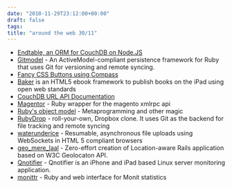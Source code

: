 ```yaml
---
date: "2010-11-29T23:12:00+00:00"
draft: false
tags: 
title: "around the web 30/11"
---
```

<p><ul><li><a href="http://www.benjamincoe.com/post/1656130884/endtable-an-orm-for-couchdb-on-node-js">Endtable, an ORM for CouchDB on Node.JS</a></li>&#13;
<li><a href="https://github.com/pauldowman/gitmodel">Gitmodel</a> - An ActiveModel-compliant persistence framework for Ruby that uses Git for versioning and remote syncing.</li>&#13;
<li><a href="https://github.com/imathis/fancy-buttons">Fancy CSS Buttons using Compass</a></li>&#13;
<li><a href="http://bakerframework.com/">Baker</a> is an HTML5 ebook framework to publish books on the iPad using open web standards</li>&#13;
<li><a href="http://docs.couchone.com/">CouchDB URL API Documentation</a></li>&#13;
<li><a href="https://github.com/pstuteville/magentor">Magentor</a> - Ruby wrapper for the magento xmlrpc api</li>&#13;
<li><a href="http://www.slideshare.net/burkelibbey/rubys-object-model-metaprogramming-and-other-magic">Ruby's object model</a> - Metaprogramming and other magic</li>&#13;
<li><a href="https://github.com/meltingice/RubyDrop">RubyDrop</a> - roll-your-own, Dropbox clone. It uses Git as the backend for file tracking and remote syncing</li>&#13;
<li><a href="https://github.com/thirtysixthspan/waterunderice">waterunderice</a> - Resumable, asynchronous file uploads using WebSockets in HTML 5 compliant browsers</li>&#13;
<li><a href="https://github.com/parolkar/geo_mere_laal">geo_mere_laal</a> - Zero-effort creation of Location-aware Rails application based on W3C Geolocaton API.</li>&#13;
<li><a href="http://qnotifier.com/">Qnotifier</a> - Qnotifier is an iPhone and iPad based Linux server monitoring application.</li>&#13;
<li><a href="https://github.com/karmi/monittr">monittr</a> - Ruby and web interface for Monit statistics</li>&#13;
</ul></p>